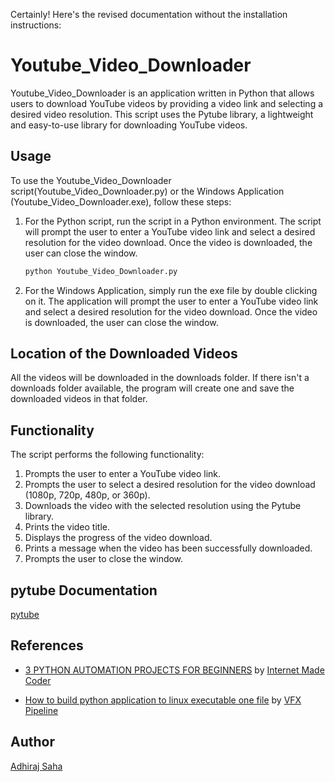 Certainly! Here's the revised documentation without the installation instructions:

# Youtube_Video_Downloader

Youtube_Video_Downloader is an application written in Python that allows users to download YouTube videos by providing a video link and selecting a desired video resolution. This script uses the Pytube library, a lightweight and easy-to-use library for downloading YouTube videos.

## Usage

To use the Youtube_Video_Downloader script(Youtube_Video_Downloader.py) or the Windows Application (Youtube_Video_Downloader.exe), follow these steps:

1. For the Python script, run the script in a Python environment. The script will prompt the user to enter a YouTube video link and select a desired resolution for the video download. Once the video is downloaded, the user can close the window.

   ```bash
   python Youtube_Video_Downloader.py
   ```

2. For the Windows Application, simply run the exe file by double clicking on it. The application will prompt the user to enter a YouTube video link and select a desired resolution for the video download. Once the video is downloaded, the user can close the window.

## Location of the Downloaded Videos

All the videos will be downloaded in the downloads folder. If there isn't a downloads folder available, the program will create one and save the downloaded videos in that folder.

## Functionality

The script performs the following functionality:

1. Prompts the user to enter a YouTube video link.
2. Prompts the user to select a desired resolution for the video download (1080p, 720p, 480p, or 360p).
3. Downloads the video with the selected resolution using the Pytube library.
4. Prints the video title.
5. Displays the progress of the video download.
6. Prints a message when the video has been successfully downloaded.
7. Prompts the user to close the window.

## pytube Documentation

[pytube](https://pytube.io/en/latest/index.html)

## References

- [3 PYTHON AUTOMATION PROJECTS FOR BEGINNERS](https://youtu.be/vEQ8CXFWLZU?t=320&feature=shared) by [Internet Made Coder](https://www.youtube.com/@InternetMadeCoder)

- [How to build python application to linux executable one file](https://youtu.be/KCEd8dsmcLo) by [VFX Pipeline](https://www.youtube.com/@vfxpipeline)

## Author

[Adhiraj Saha](https://github.com/adhirajcs)
